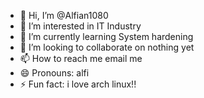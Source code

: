 - 👋 Hi, I’m @Alfian1080
- 👀 I’m interested in IT Industry
- 🌱 I’m currently learning System hardening
- 💞️ I’m looking to collaborate on nothing yet
- 📫 How to reach me email me
- 😄 Pronouns: alfi
- ⚡ Fun fact: i love arch linux!!

<!---
Alfian1080/Alfian1080 is a ✨ special ✨ repository because its `README.md` (this file) appears on your GitHub profile.
You can click the Preview link to take a look at your changes.
--->
